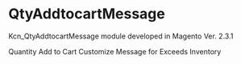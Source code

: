 # QtyAddtocartMessage

Kcn_QtyAddtocartMessage module developed in Magento Ver. 2.3.1 

Quantity Add to Cart Customize Message for Exceeds Inventory
